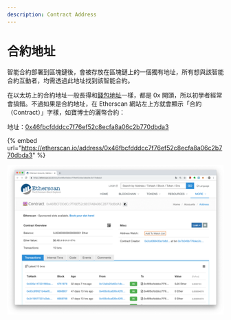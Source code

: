 ```yaml
---
description: Contract Address
---
```


# 合約地址

智能合約部署到區塊鏈後，會被存放在區塊鏈上的一個獨有地址，所有想與該智能合約互動者，均需透過此地址找到該智能合約。

在以太坊上的合約地址一般長得和[錢包地址](../wallet/address.md)一樣，都是 0x 開頭，所以初學者經常會搞錯。不過如果是合約地址，在 Etherscan 網站左上方就會顯示「合約（Contract）」字樣，如寶博士的灑幣合約：

地址：[0x46fbcfdddcc7f76ef52c8ecfa8a06c2b770dbda3](https://etherscan.io/address/0x46fbcfdddcc7f76ef52c8ecfa8a06c2b770dbda3)

{% embed url="https://etherscan.io/address/0x46fbcfdddcc7f76ef52c8ecfa8a06c2b770dbda3" %}

![](../.gitbook/assets/ying-mu-kuai-zhao-20181226-xia-wu-7.40.25.png)

